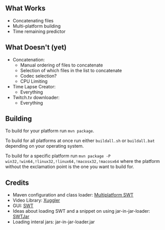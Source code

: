 What Works
----------

 - Concatenating files
 - Multi-platform building
 - Time remaining predictor

What Doesn't (yet)
------------------

- Concatenation:
  - Manual ordering of files to concatenate
  - Selection of which files in the list to concatenate
  - Codec selection?
  - CPU Limiting
- Time Lapse Creator:
  - Everything
- Twitch.tv downloader:
  - Everything

Building
--------

To build for your platform run `mvn package`.

To build for all platforms at once run either `buildall.sh` or `buildall.bat` depending on your operating system.

To build for a specific platform run `mvn package -P win32,!win64,!linux32,!linux64,!macosx32,!macosx64` where the platform without the exclamation point is the one you want to build for.

Credits
-------

 - Maven configuration and class loader: [Multiplatform SWT](https://github.com/jendap/multiplatform-swt)
 - Video Library: [Xuggler](http://www.xuggle.com/xuggler/)
 - GUI: [SWT](http://www.eclipse.org/swt/)
 - Ideas about loading SWT and a snippet on using jar-in-jar-loader: [SWTJar](http://mchr3k.github.com/swtjar/)
 - Loading interal jars: jar-in-jar-loader.jar
